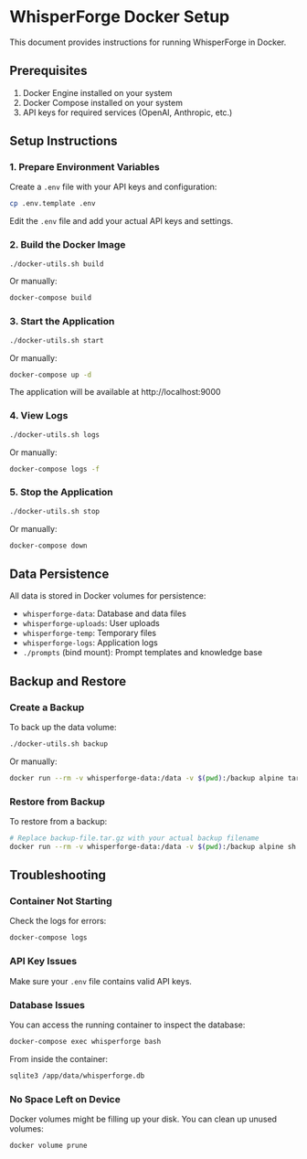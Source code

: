 # WhisperForge Docker Setup

This document provides instructions for running WhisperForge in Docker.

## Prerequisites

1. Docker Engine installed on your system
2. Docker Compose installed on your system
3. API keys for required services (OpenAI, Anthropic, etc.)

## Setup Instructions

### 1. Prepare Environment Variables

Create a `.env` file with your API keys and configuration:

```bash
cp .env.template .env
```

Edit the `.env` file and add your actual API keys and settings.

### 2. Build the Docker Image

```bash
./docker-utils.sh build
```

Or manually:

```bash
docker-compose build
```

### 3. Start the Application

```bash
./docker-utils.sh start
```

Or manually:

```bash
docker-compose up -d
```

The application will be available at http://localhost:9000

### 4. View Logs

```bash
./docker-utils.sh logs
```

Or manually:

```bash
docker-compose logs -f
```

### 5. Stop the Application

```bash
./docker-utils.sh stop
```

Or manually:

```bash
docker-compose down
```

## Data Persistence

All data is stored in Docker volumes for persistence:

- `whisperforge-data`: Database and data files
- `whisperforge-uploads`: User uploads
- `whisperforge-temp`: Temporary files
- `whisperforge-logs`: Application logs
- `./prompts` (bind mount): Prompt templates and knowledge base

## Backup and Restore

### Create a Backup

To back up the data volume:

```bash
./docker-utils.sh backup
```

Or manually:

```bash
docker run --rm -v whisperforge-data:/data -v $(pwd):/backup alpine tar -czf /backup/whisperforge-data-$(date +%Y%m%d_%H%M%S).tar.gz /data
```

### Restore from Backup

To restore from a backup:

```bash
# Replace backup-file.tar.gz with your actual backup filename
docker run --rm -v whisperforge-data:/data -v $(pwd):/backup alpine sh -c "rm -rf /data/* && tar -xzf /backup/backup-file.tar.gz -C /"
```

## Troubleshooting

### Container Not Starting

Check the logs for errors:

```bash
docker-compose logs
```

### API Key Issues

Make sure your `.env` file contains valid API keys.

### Database Issues

You can access the running container to inspect the database:

```bash
docker-compose exec whisperforge bash
```

From inside the container:

```bash
sqlite3 /app/data/whisperforge.db
```

### No Space Left on Device

Docker volumes might be filling up your disk. You can clean up unused volumes:

```bash
docker volume prune
``` 